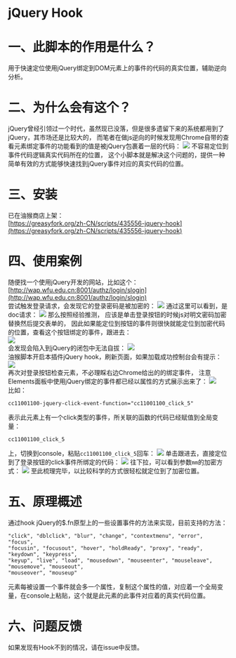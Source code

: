 # jQuery Hook

# 一、此脚本的作用是什么？

用于快速定位使用jQuery绑定到DOM元素上的事件的代码的真实位置，辅助逆向分析。

# 二、为什么会有这个？

jQuery曾经引领过一个时代，虽然现已没落，但是很多遗留下来的系统都用到了jQuery，其市场还是比较大的， 而笔者在做js逆向的时候发现用Chrome自带的查看元素绑定事件的功能看到的值是被jQuery包裹着一层的代码：
![](markdown-images/README_images/160b9e7a.png)
不容易定位到事件代码逻辑真实代码所在的位置， 这个小脚本就是解决这个问题的，提供一种简单有效的方式能够快速找到jQuery事件对应的真实代码的位置。

# 三、安装
已在油猴商店上架：  
[https://greasyfork.org/zh-CN/scripts/435556-jquery-hook](https://greasyfork.org/zh-CN/scripts/435556-jquery-hook)

# 四、使用案例
随便找一个使用jQuery开发的网站，比如这个：  
[http://wap.wfu.edu.cn:8001/authz/login/slogin](http://wap.wfu.edu.cn:8001/authz/login/slogin)  
尝试触发登录请求，会发现它的登录密码是被加密的：
![](markdown-images/README_images/69f2a236.png)
通过这里可以看到，是doc请求：
![](markdown-images/README_images/d4bf6528.png)
那么按照经验推测， 应该是单击登录按钮的时候js对明文密码加密替换然后提交表单的，
因此如果能定位到按钮的事件则很快就能定位到加密代码的位置，查看这个按钮绑定的事件，跟进去：  
![](markdown-images/README_images/160b9e7a.png)  
会发现会陷入到jQuery的闭包中无法自拔：
![](markdown-images/README_images/bb826340.png)  
油猴脚本开启本插件jQuery hook，刷新页面，如果加载成功控制台会有提示：  
![](markdown-images/README_images/90f8932a.png)  
再次对登录按钮检查元素，不必理睬右边Chrome给出的的绑定事件， 注意Elements面板中使用jQuery绑定的事件都已经以属性的方式展示出来了：
![](markdown-images/README_images/a39e269d.png)  
比如：
```text
cc11001100-jquery-click-event-function="cc11001100_click_5"
```
表示此元素上有一个click类型的事件，所关联的函数的代码已经赋值到全局变量：
```text
cc11001100_click_5
```
上，切换到console，粘贴`cc11001100_click_5`回车：
![](markdown-images/README_images/f12e305d.png)
单击跟进去，直接定位到了登录按钮的click事件所绑定的代码：
![](markdown-images/README_images/3409d649.png)
往下拉，可以看到参数`mm`的加密方式：
![](markdown-images/README_images/0e8288d7.png)
至此梳理完毕，以比较科学的方式很轻松就定位到了加密位置。

# 五、原理概述
通过hook jQuery的$.fn原型上的一些设置事件的方法来实现，目前支持的方法：

```text
"click", "dblclick", "blur", "change", "contextmenu", "error", "focus",
"focusin", "focusout", "hover", "holdReady", "proxy", "ready", "keydown", "keypress",
"keyup", "live", "load", "mousedown", "mouseenter", "mouseleave", "mousemove", "mouseout",
"mouseover", "mouseup"
```

元素每被设置一个事件就会多一个属性，复制这个属性的值，对应着一个全局变量，在console上粘贴，这个就是此元素的此事件对应着的真实代码位置。

# 六、问题反馈

如果发现有Hook不到的情况，请在issue中反馈。


